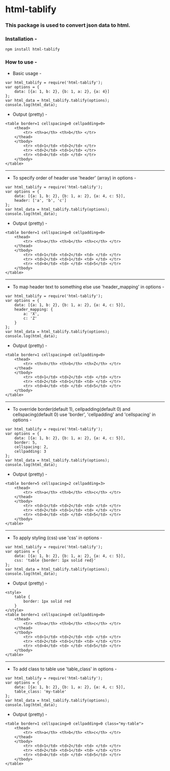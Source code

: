 # html-tablify

### This package is used to convert json data to html. 

### Installation -

```
npm install html-tablify
```

### How to use -

* Basic usage -
```
var html_tablify = require('html-tablify');
var options = {
    data: [{a: 1, b: 2}, {b: 1, a: 2}, {a: 4}]
};
var html_data = html_tablify.tablify(options);
console.log(html_data);
```
* Output (pretty) -
```
<table border=1 cellspacing=0 cellpadding=0>
    <thead>
        <tr> <th>a</th> <th>b</th> </tr>
    </thead>
    </tbody>
        <tr> <td>1</td> <td>2</td> </tr>
        <tr> <td>2</td> <td>1</td> </tr>
        <tr> <td>4</td> <td> </td> </tr>
    </tbody>
</table>
```

---

* To specify order of header use 'header' (array) in options -
```
var html_tablify = require('html-tablify');
var options = {
    data: [{a: 1, b: 2}, {b: 1, a: 2}, {a: 4, c: 5}],
    header: ['a', 'b', 'c']
};
var html_data = html_tablify.tablify(options);
console.log(html_data);
```
* Output (pretty) -
```
<table border=1 cellspacing=0 cellpadding=0>
    <thead>
        <tr> <th>a</th> <th>b</th> <th>c</th> </tr>
    </thead>
    </tbody>
        <tr> <td>1</td> <td>2</td> <td> </td> </tr>
        <tr> <td>2</td> <td>1</td> <td> </td> </tr>
        <tr> <td>4</td> <td> </td> <td>5</td> </tr>
    </tbody>
</table>
```

---

* To map header text to something else use 'header_mapping' in options -
```
var html_tablify = require('html-tablify');
var options = {
    data: [{a: 1, b: 2}, {b: 1, a: 2}, {a: 4, c: 5}],
    header_mapping: {
        a: 'X',
        c: 'Z'
    }
};
var html_data = html_tablify.tablify(options);
console.log(html_data);
```
* Output (pretty) -
```
<table border=1 cellspacing=0 cellpadding=0>
    <thead>
        <tr> <th>X</th> <th>b</th> <th>Z</th> </tr>
    </thead>
    </tbody>
        <tr> <td>1</td> <td>2</td> <td> </td> </tr>
        <tr> <td>2</td> <td>1</td> <td> </td> </tr>
        <tr> <td>4</td> <td> </td> <td>5</td> </tr>
    </tbody>
</table>
```

---

* To override border(default 1), cellpadding(default 0) and cellspacing(default 0) use 'border', 'cellpadding' and 'cellspacing' in options -
```
var html_tablify = require('html-tablify');
var options = {
    data: [{a: 1, b: 2}, {b: 1, a: 2}, {a: 4, c: 5}],
    border: 5,
    cellspacing: 2,
    cellpadding: 3
};
var html_data = html_tablify.tablify(options);
console.log(html_data);
```
* Output (pretty) -
```
<table border=5 cellspacing=2 cellpadding=3>
    <thead>
        <tr> <th>a</th> <th>b</th> <th>c</th> </tr>
    </thead>
    </tbody>
        <tr> <td>1</td> <td>2</td> <td> </td> </tr>
        <tr> <td>2</td> <td>1</td> <td> </td> </tr>
        <tr> <td>4</td> <td> </td> <td>5</td> </tr>
    </tbody>
</table>
```

---

* To apply styling (css) use 'css' in options -
```
var html_tablify = require('html-tablify');
var options = {
    data: [{a: 1, b: 2}, {b: 1, a: 2}, {a: 4, c: 5}],
    css: 'table {border: 1px solid red}'
};
var html_data = html_tablify.tablify(options);
console.log(html_data);
```
* Output (pretty) -
```
<style>
    table {
        border: 1px solid red
    }
</style>
<table border=1 cellspacing=0 cellpadding=0>
    <thead>
        <tr> <th>a</th> <th>b</th> <th>c</th> </tr>
    </thead>
    </tbody>
        <tr> <td>1</td> <td>2</td> <td> </td> </tr>
        <tr> <td>2</td> <td>1</td> <td> </td> </tr>
        <tr> <td>4</td> <td> </td> <td>5</td> </tr>
    </tbody>
</table>
```

---

* To add class to table use 'table_class' in options -
```
var html_tablify = require('html-tablify');
var options = {
    data: [{a: 1, b: 2}, {b: 1, a: 2}, {a: 4, c: 5}],
    table_class: 'my-table'
};
var html_data = html_tablify.tablify(options);
console.log(html_data);
```
* Output (pretty) -
```
<table border=1 cellspacing=0 cellpadding=0 class="my-table">
    <thead>
        <tr> <th>a</th> <th>b</th> <th>c</th> </tr>
    </thead>
    </tbody>
        <tr> <td>1</td> <td>2</td> <td> </td> </tr>
        <tr> <td>2</td> <td>1</td> <td> </td> </tr>
        <tr> <td>4</td> <td> </td> <td>5</td> </tr>
    </tbody>
</table>
```

